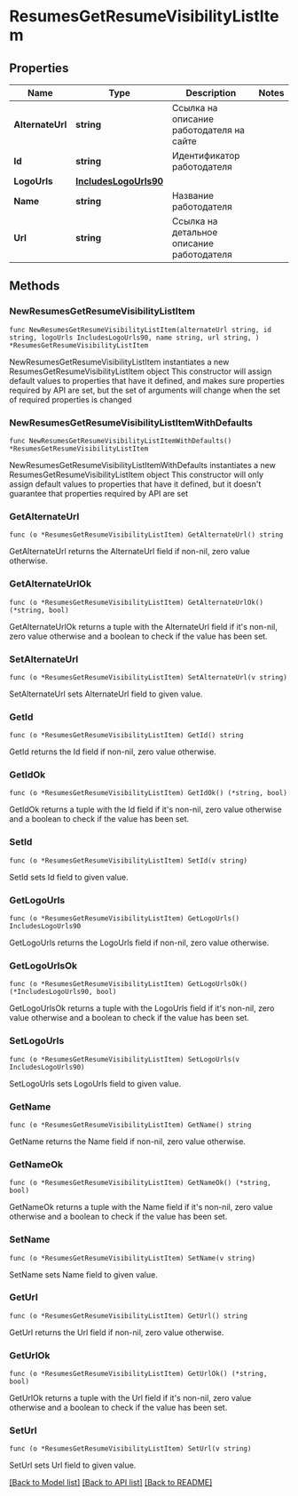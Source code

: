 # ResumesGetResumeVisibilityListItem

## Properties

Name | Type | Description | Notes
------------ | ------------- | ------------- | -------------
**AlternateUrl** | **string** | Ссылка на описание работодателя на сайте | 
**Id** | **string** | Идентификатор работодателя | 
**LogoUrls** | [**IncludesLogoUrls90**](IncludesLogoUrls90.md) |  | 
**Name** | **string** | Название работодателя | 
**Url** | **string** | Ссылка на детальное описание работодателя | 

## Methods

### NewResumesGetResumeVisibilityListItem

`func NewResumesGetResumeVisibilityListItem(alternateUrl string, id string, logoUrls IncludesLogoUrls90, name string, url string, ) *ResumesGetResumeVisibilityListItem`

NewResumesGetResumeVisibilityListItem instantiates a new ResumesGetResumeVisibilityListItem object
This constructor will assign default values to properties that have it defined,
and makes sure properties required by API are set, but the set of arguments
will change when the set of required properties is changed

### NewResumesGetResumeVisibilityListItemWithDefaults

`func NewResumesGetResumeVisibilityListItemWithDefaults() *ResumesGetResumeVisibilityListItem`

NewResumesGetResumeVisibilityListItemWithDefaults instantiates a new ResumesGetResumeVisibilityListItem object
This constructor will only assign default values to properties that have it defined,
but it doesn't guarantee that properties required by API are set

### GetAlternateUrl

`func (o *ResumesGetResumeVisibilityListItem) GetAlternateUrl() string`

GetAlternateUrl returns the AlternateUrl field if non-nil, zero value otherwise.

### GetAlternateUrlOk

`func (o *ResumesGetResumeVisibilityListItem) GetAlternateUrlOk() (*string, bool)`

GetAlternateUrlOk returns a tuple with the AlternateUrl field if it's non-nil, zero value otherwise
and a boolean to check if the value has been set.

### SetAlternateUrl

`func (o *ResumesGetResumeVisibilityListItem) SetAlternateUrl(v string)`

SetAlternateUrl sets AlternateUrl field to given value.


### GetId

`func (o *ResumesGetResumeVisibilityListItem) GetId() string`

GetId returns the Id field if non-nil, zero value otherwise.

### GetIdOk

`func (o *ResumesGetResumeVisibilityListItem) GetIdOk() (*string, bool)`

GetIdOk returns a tuple with the Id field if it's non-nil, zero value otherwise
and a boolean to check if the value has been set.

### SetId

`func (o *ResumesGetResumeVisibilityListItem) SetId(v string)`

SetId sets Id field to given value.


### GetLogoUrls

`func (o *ResumesGetResumeVisibilityListItem) GetLogoUrls() IncludesLogoUrls90`

GetLogoUrls returns the LogoUrls field if non-nil, zero value otherwise.

### GetLogoUrlsOk

`func (o *ResumesGetResumeVisibilityListItem) GetLogoUrlsOk() (*IncludesLogoUrls90, bool)`

GetLogoUrlsOk returns a tuple with the LogoUrls field if it's non-nil, zero value otherwise
and a boolean to check if the value has been set.

### SetLogoUrls

`func (o *ResumesGetResumeVisibilityListItem) SetLogoUrls(v IncludesLogoUrls90)`

SetLogoUrls sets LogoUrls field to given value.


### GetName

`func (o *ResumesGetResumeVisibilityListItem) GetName() string`

GetName returns the Name field if non-nil, zero value otherwise.

### GetNameOk

`func (o *ResumesGetResumeVisibilityListItem) GetNameOk() (*string, bool)`

GetNameOk returns a tuple with the Name field if it's non-nil, zero value otherwise
and a boolean to check if the value has been set.

### SetName

`func (o *ResumesGetResumeVisibilityListItem) SetName(v string)`

SetName sets Name field to given value.


### GetUrl

`func (o *ResumesGetResumeVisibilityListItem) GetUrl() string`

GetUrl returns the Url field if non-nil, zero value otherwise.

### GetUrlOk

`func (o *ResumesGetResumeVisibilityListItem) GetUrlOk() (*string, bool)`

GetUrlOk returns a tuple with the Url field if it's non-nil, zero value otherwise
and a boolean to check if the value has been set.

### SetUrl

`func (o *ResumesGetResumeVisibilityListItem) SetUrl(v string)`

SetUrl sets Url field to given value.



[[Back to Model list]](../README.md#documentation-for-models) [[Back to API list]](../README.md#documentation-for-api-endpoints) [[Back to README]](../README.md)



